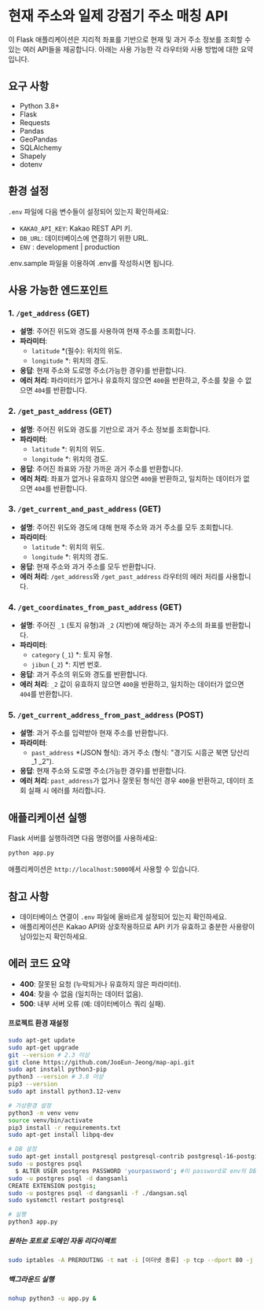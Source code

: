 # 현재 주소와 일제 강점기 주소 매칭 API

이 Flask 애플리케이션은 지리적 좌표를 기반으로 현재 및 과거 주소 정보를 조회할 수 있는 여러 API들을 제공합니다. 아래는 사용 가능한 각 라우터와 사용 방법에 대한 요약입니다.

## 요구 사항

- Python 3.8+
- Flask
- Requests
- Pandas
- GeoPandas
- SQLAlchemy
- Shapely
- dotenv

## 환경 설정

`.env` 파일에 다음 변수들이 설정되어 있는지 확인하세요:

- `KAKAO_API_KEY`: Kakao REST API 키.
- `DB_URL`: 데이터베이스에 연결하기 위한 URL.
- `ENV` : development | production

.env.sample 파일을 이용하여 .env를 작성하시면 됩니다.

## 사용 가능한 엔드포인트

### 1. `/get_address` (GET)

- **설명**: 주어진 위도와 경도를 사용하여 현재 주소를 조회합니다.
- **파라미터**:
  - `latitude` \*(필수): 위치의 위도.
  - `longitude` \*: 위치의 경도.
- **응답**: 현재 주소와 도로명 주소(가능한 경우)를 반환합니다.
- **에러 처리**: 파라미터가 없거나 유효하지 않으면 `400`을 반환하고, 주소를 찾을 수 없으면 `404`를 반환합니다.

### 2. `/get_past_address` (GET)

- **설명**: 주어진 위도와 경도를 기반으로 과거 주소 정보를 조회합니다.
- **파라미터**:
  - `latitude` \*: 위치의 위도.
  - `longitude` \*: 위치의 경도.
- **응답**: 주어진 좌표와 가장 가까운 과거 주소를 반환합니다.
- **에러 처리**: 좌표가 없거나 유효하지 않으면 `400`을 반환하고, 일치하는 데이터가 없으면 `404`를 반환합니다.

### 3. `/get_current_and_past_address` (GET)

- **설명**: 주어진 위도와 경도에 대해 현재 주소와 과거 주소를 모두 조회합니다.
- **파라미터**:
  - `latitude` \*: 위치의 위도.
  - `longitude` \*: 위치의 경도.
- **응답**: 현재 주소와 과거 주소를 모두 반환합니다.
- **에러 처리**: `/get_address`와 `/get_past_address` 라우터의 에러 처리를 사용합니다.

### 4. `/get_coordinates_from_past_address` (GET)

- **설명**: 주어진 `_1` (토지 유형)과 `_2` (지번)에 해당하는 과거 주소의 좌표를 반환합니다.
- **파라미터**:
  - `category` (`_1`) \*: 토지 유형.
  - `jibun` (`_2`) \*: 지번 번호.
- **응답**: 과거 주소의 위도와 경도를 반환합니다.
- **에러 처리**: `_2` 값이 유효하지 않으면 `400`을 반환하고, 일치하는 데이터가 없으면 `404`를 반환합니다.

### 5. `/get_current_address_from_past_address` (POST)

- **설명**: 과거 주소를 입력받아 현재 주소를 반환합니다.
- **파라미터**:
  - `past_address` \*(JSON 형식): 과거 주소 (형식: "경기도 시흥군 북면 당산리 \_1 \_2").
- **응답**: 현재 주소와 도로명 주소(가능한 경우)를 반환합니다.
- **에러 처리**: `past_address`가 없거나 잘못된 형식인 경우 `400`을 반환하고, 데이터 조회 실패 시 에러를 처리합니다.

## 애플리케이션 실행

Flask 서버를 실행하려면 다음 명령어를 사용하세요:

```sh
python app.py
```

애플리케이션은 `http://localhost:5000`에서 사용할 수 있습니다.

## 참고 사항

- 데이터베이스 연결이 `.env` 파일에 올바르게 설정되어 있는지 확인하세요.
- 애플리케이션은 Kakao API와 상호작용하므로 API 키가 유효하고 충분한 사용량이 남아있는지 확인하세요.

## 에러 코드 요약

- **400**: 잘못된 요청 (누락되거나 유효하지 않은 파라미터).
- **404**: 찾을 수 없음 (일치하는 데이터 없음).
- **500**: 내부 서버 오류 (예: 데이터베이스 쿼리 실패).

#### 프로젝트 환경 재설정

```bash
sudo apt-get update
sudo apt-get upgrade
git --version # 2.3 이상
git clone https://github.com/JooEun-Jeong/map-api.git
sudo apt install python3-pip
python3 --version # 3.8 이상
pip3 --version
sudo apt install python3.12-venv

# 가상환경 설정
python3 -m venv venv
source venv/bin/activate
pip3 install -r requirements.txt
sudo apt-get install libpq-dev

# DB 설정
sudo apt-get install postgresql postgresql-contrib postgresql-16-postgis-3
sudo -u postgres psql
  $ ALTER USER postgres PASSWORD 'yourpassword'; #이 password로 env의 DB_URL 설정할 것
sudo -u postgres psql -d dangsanli
CREATE EXTENSION postgis;
sudo -u postgres psql -d dangsanli -f ./dangsan.sql
sudo systemctl restart postgresql

# 실행
python3 app.py
```

##### 원하는 포트로 도메인 자동 리다이렉트

```bash
sudo iptables -A PREROUTING -t nat -i [이더넷 종류] -p tcp --dport 80 -j REDIRECT --to-port [app.py에 설정한 포트번호]
```

##### 백그라운드 실행

```bash
nohup python3 -u app.py &
```
